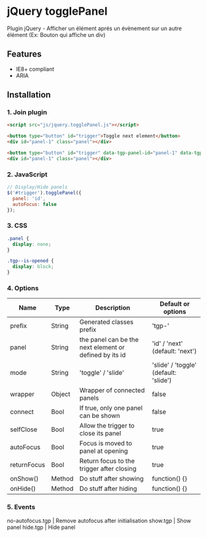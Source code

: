 # jQuery togglePanel

Plugin jQuery - Afficher un élément aprés un évènement sur un autre élément
(Ex: Bouton qui affiche un div)

## Features

* IE8+ compliant
* ARIA




## Installation

### 1. Join plugin

```html
<script src="js/jquery.togglePanel.js"></script>
```

```html
<button type="button" id="trigger">Toggle next element</button>
<div id="panel-1" class="panel"></div>

<button type="button" id="trigger" data-tgp-panel-id="panel-1" data-tgp-opened="true">Toggle id="panel-1"</button>
<div id="panel-1" class="panel"></div>
```



### 2. JavaScript

```js
// Display/Hide panels
$('#trigger').togglePanel({
  panel: 'id',
  autoFocus: false
});
```



### 3. CSS

```css
.panel {
  display: none;
}

.tgp--is-opened {
  display: block;
}


```



### 4. Options

Name                 | Type   | Description                                             | Default or options
---------------------|--------|---------------------------------------------------------|-------------------
prefix               | String | Generated classes prefix                                | 'tgp-'
panel                | String | the panel can be the next element or defined by its id  | 'id' / 'next' (default: 'next')
mode                 | String | 'toggle' / 'slide'                                      | 'slide' / 'toggle' (default: 'slide')
wrapper              | Object | Wrapper of connected panels                             | false
connect              | Bool   | If true, only one panel can be shown                    | false
selfClose            | Bool   | Allow the trigger to close its panel                    | true
autoFocus            | Bool   | Focus is moved to panel at opening                      | true
returnFocus          | Bool   | Return focus to the trigger after closing               | true
onShow()             | Method | Do stuff after showing                                  | function() {}
onHide()             | Method | Do stuff after hiding                                   | function() {}




### 5. Events

no-autofocus.tgp     | Remove autofocus after initialisation
show.tgp             | Show panel
hide.tgp             | Hide panel

